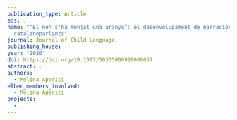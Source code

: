 ```yaml
---
publication_type: Article
eds: .
name: "“El nen s'ha menjat una aranya”: el desenvolupament de narracions en nens
  catalanoparlants"
journal: Journal of Child Language,
publishing_house: .
year: "2020"
doi: https://doi.org/10.1017/S0305000920000057
abstract: .
authors:
  - Melina Aparici
elbec_members_involved:
  - Melina Aparici
projects:
  - .
---
```

